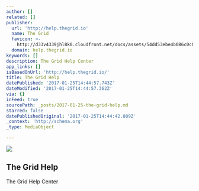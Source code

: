 ```yaml
---
author: []
related: []
publisher:
  url: 'http://help.thegrid.io'
  name: The Grid
  favicon: >-
    http://d33v4339jhl8k0.cloudfront.net/docs/assets/54dd53ebe4b086c0c0966e7a/images/57f02148c697914f21033fd0/Teal_G.png
  domain: help.thegrid.io
keywords: []
description: The Grid Help Center
app_links: []
isBasedOnUrl: 'http://help.thegrid.io/'
title: The Grid Help
datePublished: '2017-01-25T14:44:57.743Z'
dateModified: '2017-01-25T14:44:57.362Z'
via: {}
inFeed: true
sourcePath: _posts/2017-01-25-the-grid-help.md
starred: false
datePublishedOriginal: '2017-01-25T14:44:42.809Z'
_context: 'http://schema.org'
_type: MediaObject

---
```

<article style=""><img src="https://imgflo.herokuapp.com/graph/2b2431f8e7ba7b0/89ea773be58889c7e053f0f5d07e3eac/noop.png?input=http%3A%2F%2Fd33v4339jhl8k0.cloudfront.net%2Fdocs%2Fassets%2F54dd53ebe4b086c0c0966e7a%2Fimages%2F57f021489033602e61d4a733%2FTeal_G.png" /><h1>The Grid Help</h1><p>The Grid Help Center</p></article>